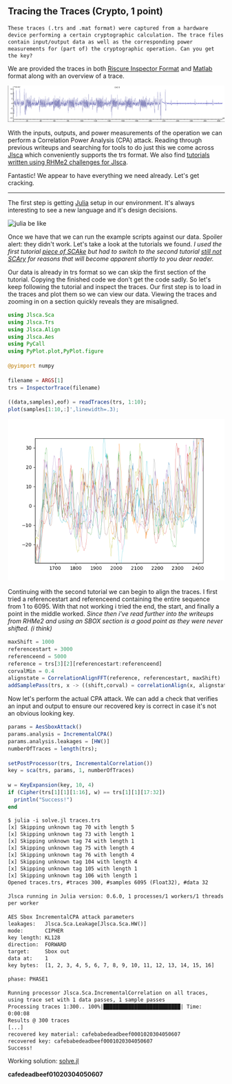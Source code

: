 ## Tracing the Traces (Crypto, 1 point)

    These traces (.trs and .mat format) were captured from a hardware device performing a certain cryptographic calculation. The trace files contain input/output data as well as the corresponding power measurements for (part of) the cryptographic operation. Can you get the key?


We are provided the traces in both [Riscure Inspector Format](traces.trs) and [Matlab](traces.mat) format along with an overview of a trace.

![overview.png](overview.png)

With the inputs, outputs, and power measurements of the operation we can perform a Correlation Power Analysis (CPA) attack. Reading through previous writeups and searching for tools to do just this we come across [Jlsca](https://github.com/Riscure/Jlsca) which conveniently supports the trs format. We also find [tutorials written using RHMe2 challenges for Jlsca](https://github.com/ikizhvatov/jlsca-tutorials).

Fantastic! We appear to have everything we need already. Let's get cracking.

---

The first step is getting [Julia](https://julialang.org/) setup in our environment. It's always interesting to see a new language and it's design decisions.

![julia be like](https://i.redd.it/iwnqgrrbls5z.png)

Once we have that we can run the example scripts against our data. Spoiler alert: they didn't work. Let's take a look at the tutorials we found. _I used the first tutorial [piece of SCAke](https://github.com/ikizhvatov/jlsca-tutorials/blob/master/rhme2-pieceofscake.ipynb) but had to switch to the second tutorial [still not SCAry](https://github.com/ikizhvatov/jlsca-tutorials/blob/master/rhme2-stillnotscary.ipynb) for reasons that will become apparent shortly to you dear reader._

Our data is already in trs format so we can skip the first section of the tutorial. Copying the finished code we don't get the code sadly. So let's keep following the tutorial and inspect the traces. Our first step is to load in the traces and plot them so we can view our data. Viewing the traces and zooming in on a section quickly reveals they are misaligned.

```julia
using Jlsca.Sca
using Jlsca.Trs
using Jlsca.Align
using Jlsca.Aes
using PyCall
using PyPlot.plot,PyPlot.figure

@pyimport numpy

filename = ARGS[1]
trs = InspectorTrace(filename)

((data,samples),eof) = readTraces(trs, 1:10);
plot(samples[1:10,:]',linewidth=.3);
```

![misaligned traces](misaligned.png)

Continuing with the second tutorial we can begin to align the traces. I first tried a referencestart and referenceend containing the entire sequence from 1 to 6095. With that not working i tried the end, the start, and finally a point in the middle worked. _Since then i've read further into the writeups from RHMe2 and using an SBOX section is a good point as they were never shifted. (i think)_


```julia
maxShift = 1000
referencestart = 3000
referenceend = 5000
reference = trs[3][2][referencestart:referenceend]
corvalMin = 0.4
alignstate = CorrelationAlignFFT(reference, referencestart, maxShift)
addSamplePass(trs, x -> ((shift,corval) = correlationAlign(x, alignstate); corval > corvalMin ? circshift(x, shift) : Vector{eltype(x)}(0)))
```

Now let's perform the actual CPA attack. We can add a check that verifies an input and output to ensure our recovered key is correct in case it's not an obvious looking key.

```julia
params = AesSboxAttack()
params.analysis = IncrementalCPA()
params.analysis.leakages = [HW()]
numberOfTraces = length(trs);

setPostProcessor(trs, IncrementalCorrelation())
key = sca(trs, params, 1, numberOfTraces)

w = KeyExpansion(key, 10, 4)
if (Cipher(trs[1][1][1:16], w) == trs[1][1][17:32])
  println("Success!")
end
```

```
$ julia -i solve.jl traces.trs
[x] Skipping unknown tag 70 with length 5
[x] Skipping unknown tag 73 with length 1
[x] Skipping unknown tag 74 with length 1
[x] Skipping unknown tag 75 with length 4
[x] Skipping unknown tag 76 with length 4
[x] Skipping unknown tag 104 with length 4
[x] Skipping unknown tag 105 with length 1
[x] Skipping unknown tag 106 with length 1
Opened traces.trs, #traces 300, #samples 6095 (Float32), #data 32

Jlsca running in Julia version: 0.6.0, 1 processes/1 workers/1 threads per worker

AES Sbox IncrementalCPA attack parameters
leakages:   Jlsca.Sca.Leakage[Jlsca.Sca.HW()]
mode:       CIPHER
key length: KL128
direction:  FORWARD
target:     Sbox out
data at:    1
key bytes:  [1, 2, 3, 4, 5, 6, 7, 8, 9, 10, 11, 12, 13, 14, 15, 16]

phase: PHASE1

Running processor Jlsca.Sca.IncrementalCorrelation on all traces, using trace set with 1 data passes, 1 sample passes
Processing traces 1:300.. 100%|█████████████████████████| Time: 0:00:08
Results @ 300 traces
[...]
recovered key material: cafebabedeadbeef0001020304050607
recovered key: cafebabedeadbeef0001020304050607
Success!
```

Working solution: [solve.jl](solve.jl)

**cafedeadbeef01020304050607**
